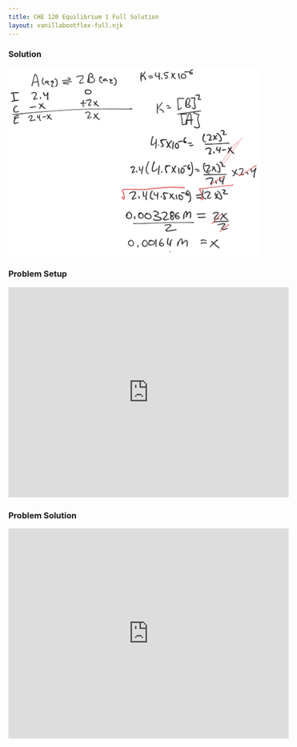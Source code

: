 ```yaml
---
title: CHE 120 Equilibrium 1 Full Solution
layout: vanillabootflex-full.njk
---
```


### Solution

<img width="560px" src="/img/che120-eq1-soln.jpeg" alt="Solution"/>


### Problem Setup

<iframe width="560" height="420" src="https://www.youtube.com/embed/cZvGWFQwiek " title="YouTube video player" frameborder="0" allow="accelerometer; autoplay; clipboard-write; encrypted-media; gyroscope; picture-in-picture" allowfullscreen></iframe>

### Problem Solution

<iframe width="560" height="420" src="https://www.youtube.com/embed/susFZGNqFC8" title="YouTube video player" frameborder="0" allow="accelerometer; autoplay; clipboard-write; encrypted-media; gyroscope; picture-in-picture" allowfullscreen></iframe>

